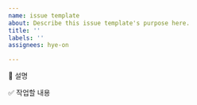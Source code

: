 ```yaml
---
name: issue template
about: Describe this issue template's purpose here.
title: ''
labels: ''
assignees: hye-on

---
```


📄 설명

✅ 작업할 내용
